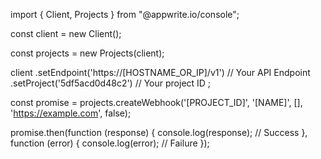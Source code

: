 import { Client, Projects } from "@appwrite.io/console";

const client = new Client();

const projects = new Projects(client);

client
    .setEndpoint('https://[HOSTNAME_OR_IP]/v1') // Your API Endpoint
    .setProject('5df5acd0d48c2') // Your project ID
;

const promise = projects.createWebhook('[PROJECT_ID]', '[NAME]', [], 'https://example.com', false);

promise.then(function (response) {
    console.log(response); // Success
}, function (error) {
    console.log(error); // Failure
});